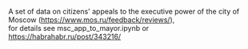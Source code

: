 A set of data on citizens' appeals to the executive power of the city of Moscow (https://www.mos.ru/feedback/reviews/),   
for details see msc_app_to_mayor.ipynb or https://habrahabr.ru/post/343216/
